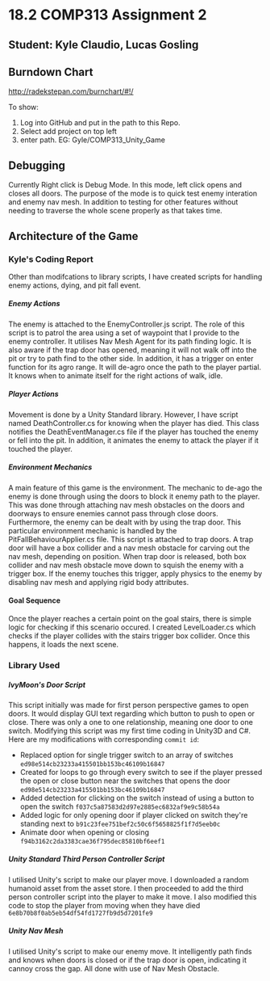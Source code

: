 # 18.2 COMP313 Assignment 2
## Student: Kyle Claudio, Lucas Gosling

## Burndown Chart
http://radekstepan.com/burnchart/#!/

To show: 
1) Log into GitHub and put in the path to this Repo.
2) Select add project on top left
3) enter path. EG: Gyle/COMP313_Unity_Game

## Debugging
Currently Right click is Debug Mode. In this mode, left click opens and closes all doors. The purpose of the mode is to quick test enemy interation and enemy nav mesh. In addition to testing for other features without needing to traverse the whole scene properly as that takes time.

## Architecture of the Game
### Kyle's Coding Report
Other than modifcations to library scripts, I have created scripts for handling enemy actions, dying, and pit fall event.

##### Enemy Actions
The enemy is attached to the EnemyController.js script. The role of this script is to patrol the area using a set of waypoint
that I provide to the enemy controller. It utilises  Nav Mesh Agent for its path finding logic. It is also aware if the 
trap door has opened, meaning it will not walk off into the pit or try to path find to the other side. In addition, it 
has a trigger on enter function for its agro range. It will de-agro once the path to the player partial. It knows when to 
animate itself for the right actions of walk, idle.

##### Player Actions
Movement is done by a Unity Standard library. However, I have script named DeathController.cs for knowing when the player has died. 
This class notifies the DeathEventManager.cs file if the player has touched the enemy or fell into the pit. In addition, it animates 
the enemy to attack the player if it touched the player.

##### Environment Mechanics
A main feature of this game is the environment. The mechanic to de-ago the enemy is done through using the doors to block it enemy 
path to the player. This was done through attaching nav mesh obstacles on the doors and doorways to ensure enemies cannot 
pass through close doors. Furthermore, the enemy can be dealt with by using the trap door. This particular environment mechanic is 
handled by the PitFallBehaviourApplier.cs file. This script is attached to trap doors. A trap door will have a box collider and a nav mesh obstacle for carving out the nav mesh, depending on position. When trap door is released, both box collider and nav mesh obstacle move down to squish the enemy with a trigger box. If the enemy touches this trigger, apply physics to the enemy by disabling nav mesh and applying rigid body attributes.

#### Goal Sequence
Once the player reaches a certain point on the goal stairs, there is simple logic for checking if this scenario occured. I created 
LevelLoader.cs which checks if the player collides with the stairs trigger box collider. Once this happens, it loads the next 
scene.


### Library Used
##### IvyMoon's Door Script
This script initially was made for first person perspective games to open doors. It would display GUI text regarding which button to
push to open or close. There was only a one to one relationship, meaning one door to one switch. Modifying this script was my first time coding in Unity3D and C#. Here are my modifications with corresponding `commit id`:

* Replaced option for single trigger switch to an array of switches `ed98e514cb23233a415501bb153bc46109b16847`
* Created for loops to go through every switch to see if the player pressed the open or close button near the switches that opens the door `ed98e514cb23233a415501bb153bc46109b16847`
* Added detection for clicking on the switch instead of using a button to open the switch `f037c5a87583d2d97e2885ec6832af9e9c58b54a`
* Added logic for only opening door if player clicked on switch they're standing next to `b91c23fee751bef2c50c6f5658825f1f7d5eeb0c`
* Animate door when opening or closing `f94b3162c2da3383cae36f795dec85810bf6eef1`

##### Unity Standard Third Person Controller Script
I utilised Unity's script to make our player move. I downloaded a random humanoid asset from the asset store. I then
proceeded to add the third person controller script into the player to make it move. I also modified this code to 
stop the player from moving when they have died `6e8b70b8f0ab5eb54df54fd1727fb9d5d7201fe9`

##### Unity Nav Mesh
I utilised Unity's script to make our enemy move. It intelligently path finds and knows when doors is closed or if the 
trap door is open, indicating it cannoy cross the gap. All done with use of Nav Mesh Obstacle.
